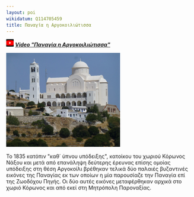```yaml
---
layout: poi
wikidatum: Q114705459
title: Παναγία η Αργοκοιλιώτισσα
---
```

![v4](../assets/img/v4.png) ***[Video "Παναγία η Αργοκοιλιώτισσα"](https://youtu.be/KslkvyYogjQ)***

![argo](../assets/img/argo.png)

Το 1835 κατόπιν "καθ΄ ύπνου υπόδειξης", κατοίκου του χωριού Κόρωνος Νάξου και μετά από επανάληψη δεύτερης έρευνας επίσης ομοίας υπόδειξης στη θέση Αργοκοίλι βρέθηκαν τελικά δύο παλαιές βυζαντινές εικόνες της Παναγίας εκ των οποίων η μία παρουσίαζε την Παναγία επί της Ζωοδόχου Πηγής. Οι δύο αυτές εικόνες μεταφέρθηκαν αρχικά στο χωριό Κόρωνος και από εκεί στη Μητρόπολη Παροναξίας. 
